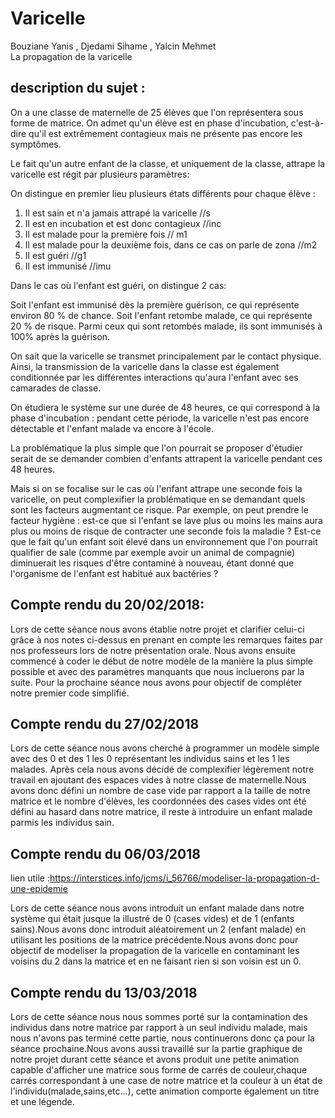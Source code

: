 # Varicelle
Bouziane Yanis , Djedami Sihame , Yalcin Mehmet  
La propagation de la varicelle

description du sujet :
----------------------
On a une classe de maternelle  de 25 élèves que l'on représentera sous forme de matrice.
On admet qu'un élève est en phase d'incubation, c'est-à-dire qu'il est extrêmement contagieux mais ne présente pas encore les symptômes.

Le fait qu'un autre enfant de la classe, et uniquement de la classe, attrape la varicelle est régit par plusieurs paramètres:

On distingue en premier lieu plusieurs états différents pour chaque élève : 

1) Il est sain et n'a jamais attrapé la varicelle //s
2) Il est en incubation et est donc contagieux    //inc
3) Il est malade pour la première fois            // m1
4) Il est malade pour la deuxième fois, dans ce cas on parle de zona //m2 
5) Il est guéri                                   //g1
6) Il est immunisé                                //imu

Dans le cas où l'enfant est guéri, on distingue 2 cas:

Soit l'enfant est immunisé dès la première guérison, ce qui représente environ 80 % de chance.
Soit l'enfant retombe malade, ce qui représente 20 % de risque.
Parmi ceux qui sont retombés malade, ils sont immunisés à 100% après la guérison.

On sait que la varicelle se transmet principalement par le contact physique.
Ainsi, la transmission de la varicelle dans la classe est également conditionnée par les différentes interactions qu'aura l'enfant avec ses camarades de classe.

On étudiera le système sur une durée de 48 heures, ce qui correspond à la phase d'incubation : pendant cette période, la varicelle n'est pas encore détectable et l'enfant malade va encore à l'école.

La problématique la plus simple que l'on pourrait se proposer d'étudier serait de se demander combien d'enfants attrapent la varicelle pendant ces 48 heures.

Mais si on se focalise sur le cas où l'enfant attrape une seconde fois la varicelle, on peut complexifier la problématique en  se demandant quels sont les facteurs augmentant ce risque. 
Par exemple, on peut prendre le facteur hygiène : est-ce que si l'enfant se lave plus ou moins les mains aura plus ou moins de risque de contracter une seconde fois la maladie ? 
Est-ce que le fait qu'un enfant soit élevé dans un environnement que l'on pourrait qualifier de sale (comme par exemple avoir un animal de compagnie) 
diminuerait les risques d'être contaminé à nouveau, étant donné que l'organisme de l'enfant est habitué aux bactéries ?


Compte rendu du 20/02/2018:
--------------------------------------------------------------------------------------------------------------------------
Lors de cette séance nous avons établie notre projet et clarifier celui-ci grâce à nos notes ci-dessus en prenant en compte les remarques faites par nos professeurs lors de notre présentation orale. Nous avons ensuite commencé à coder le début de notre
modèle de la manière la plus simple possible et avec des paramètres manquants que nous incluerons par la suite. 
Pour la prochaine séance nous avons pour objectif de compléter notre premier code simplifié.

Compte rendu du 27/02/2018
-------------------------------------------------------
Lors de cette séance nous avons cherché à programmer un modèle simple avec des 0 et des 1 les 0 représentant les individus sains et les 1 les malades. Après cela nous avons décidé de complexifier légèrement notre travail en ajoutant des espaces vides à notre classe de maternelle.Nous avons donc défini un nombre de case vide par rapport a la taille de notre matrice et le nombre d'élèves, les coordonnées des cases vides ont été défini au hasard dans notre matrice, il reste à introduire un enfant malade parmis les individus sain. 

Compte rendu du 06/03/2018
--------------------------------------------------
lien utile :https://interstices.info/jcms/i_56766/modeliser-la-propagation-d-une-epidemie

Lors de cette séance nous avons introduit un enfant malade dans notre système qui était jusque la illustré de 0 (cases vides) et  de 1 (enfants sains).Nous avons donc introduit aléatoirement un 2 (enfant malade) en utilisant les positions de la matrice précédente.Nous avons donc pour objectif de modeliser la propagation de la varicelle en contaminant les voisins du 2 dans la matrice et en ne faisant rien si son voisin est un 0.

Compte rendu du 13/03/2018
-----------------------------------------------------
Lors de cette séance nous nous sommes porté sur la contamination des individus dans notre matrice par rapport à un seul individu malade, mais nous n'avons pas terminé cette partie, nous continuerons donc ça pour la séance prochaine.Nous avons aussi travaillé sur la partie graphique de notre projet durant cette séance et avons produit une petite animation capable d'afficher une matrice sous forme de carrés de couleur,chaque carrés correspondant à une case de notre matrice et la couleur à un état de l'individu(malade,sains,etc...), cette animation comporte également un titre et une légende.
